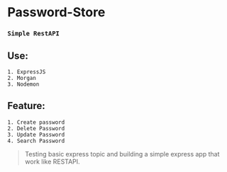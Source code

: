 # Password-Store

### `Simple RestAPI`

## Use:

    1. ExpressJS
    2. Morgan
    3. Nodemon

## Feature:

    1. Create password
    2. Delete Password
    3. Update Password
    4. Search Password

>Testing basic express topic and building a simple express app that work like RESTAPI.